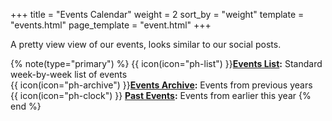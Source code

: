 +++
title = "Events Calendar"
weight = 2
sort_by = "weight"
template = "events.html"
page_template = "event.html"
+++

A pretty view view of our events, looks similar to our social posts.

<!-- more -->

{% note(type="primary") %}
{{ icon(icon="ph-list") }}**[Events List](@/events/_index.md):** Standard week-by-week list of events  
{{ icon(icon="ph-archive") }}**[Events Archive](@/events/archive/_index.md):** Events from previous years  
{{ icon(icon="ph-clock") }} **[Past Events](@/events/archive/current.md):** Events from earlier this year
{% end %}